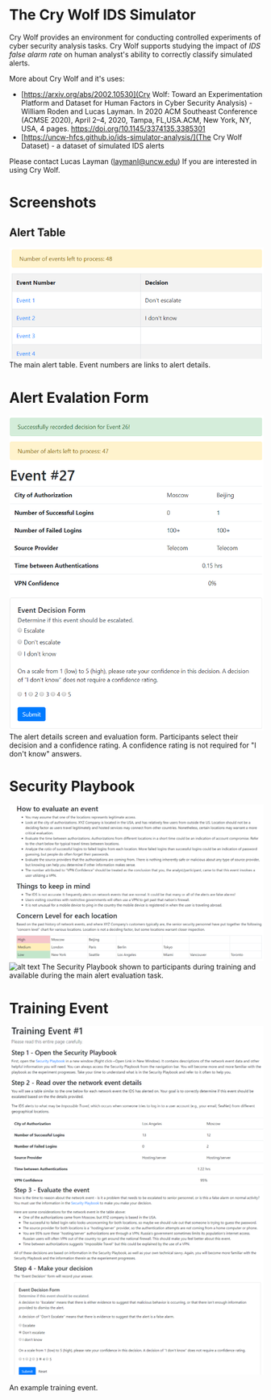 # The Cry Wolf IDS Simulator
Cry Wolf provides an environment for conducting controlled experiments of cyber security analysis tasks. Cry Wolf supports studying the impact of *IDS false alarm rate* on human analyst's ability to correctly classify simulated alerts. 

More about Cry Wolf and it's uses:
* [https://arxiv.org/abs/2002.10530](Cry Wolf: Toward an Experimentation Platform and Dataset for Human Factors in Cyber Security Analysis) - William Roden and Lucas Layman. In 2020 ACM Southeast Conference (ACMSE 2020), April 2–4, 2020, Tampa, FL,USA.ACM, New York, NY, USA, 4 pages. https://doi.org/10.1145/3374135.3385301
* [https://uncw-hfcs.github.io/ids-simulator-analysis/](The Cry Wolf Dataset) - a dataset of simulated IDS alerts

Please contact Lucas Layman (laymanl@uncw.edu) If you are interested in using Cry Wolf.

# Screenshots
## Alert Table
![alt text](img/alert_table.png "Screenshot of the alert table from the main evaluation task")
The main alert table. Event numbers are links to alert details.

# Alert Evalation Form
![alt text](img/alert_form.png "Screenshot of the alert evaluation form shown to participants from the main evaluation task")
The alert details screen and evaluation form. Participants select their decision and a confidence rating. A confidence rating is not required for "I don't know" answers.

# Security Playbook
![alt text](img/playbook_1.png "First page of thes security playbook showing 'how to evaluate an event' guidance, things to keep in mind, and concern levels for each geographic location.")
![alt text](img/playbok_travel_time.png "Second page of the security playbook showing the hours of travel time between locations.")
The Security Playbook shown to participants during training and available during the main alert evaluation task.


# Training Event
![alt text](img/training_event1.png "An example of a training event. Shows detailed steps: 1) Open the Security Playbook, 2) Read over the network event details with a table of alert data")
![alt text](img/training_event1b.png "An example of a training event, continued. Steps: 3) Evaluate the event with rationale, 4) MAke your decision with a decision form")

An example training event.
